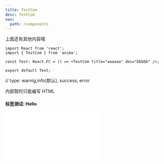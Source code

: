 ```yaml
---
title: TestCom
desc: TestCom
nav:
  path: /components
---
```


上面还有其他内容哦

```tsx | pure
import React from 'react';
import { TestCom } from 'anima';

const Test: React.FC = () => <TestCom title="aaaaaa" des="bbbbb" />;

export default Test;
```

// type: warnig,info(默认), success, error

<Alert type="info">内部暂时只能编写 HTML</Alert>

#### 标签测试: <Badge>Hello</Badge>

<embed src="./other.zh-CN.md#L12-L14"></embed>
